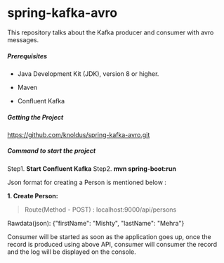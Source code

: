 # spring-kafka-avro
This repository talks about the Kafka producer and consumer with avro messages.

##### Prerequisites

* Java Development Kit (JDK), version 8 or higher.

* Maven

* Confluent Kafka

##### Getting the Project
https://github.com/knoldus/spring-kafka-avro.git

##### Command to start the project

Step1. **Start Confluent Kafka**
Step2. **mvn spring-boot:run**

Json format for creating a Person is mentioned below :

**1. Create Person:**

> Route(Method - POST) : localhost:9000/api/persons

Rawdata(json): {"firstName": "Mishty", "lastName": "Mehra"}

Consumer will be started as soon as the application goes up, once the record is produced using above API, consumer 
will consumer the record and the log will be displayed on the console.

